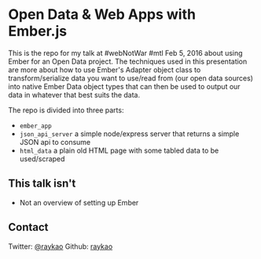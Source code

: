 # Open Data & Web Apps with Ember.js

This is the repo for my talk at #webNotWar #mtl Feb 5, 2016 about using Ember for an Open Data project.  The techniques used in this presentation are more about how to use Ember's Adapter object class to transform/serialize data you want to use/read from (our open data sources) into native Ember Data object types that can then be used to output our data in whatever that best suits the data.

The repo is divided into three parts:

- ```ember_app```
- ```json_api_server``` a simple node/express server that returns a simple JSON api to consume
- ```html_data``` a plain old HTML page with some tabled data to be used/scraped

## This talk isn't

- Not an overview of setting up Ember

## Contact
Twitter: [@raykao](https://twitter.com/raykao)
Github: [raykao](https://github.com/raykao)
